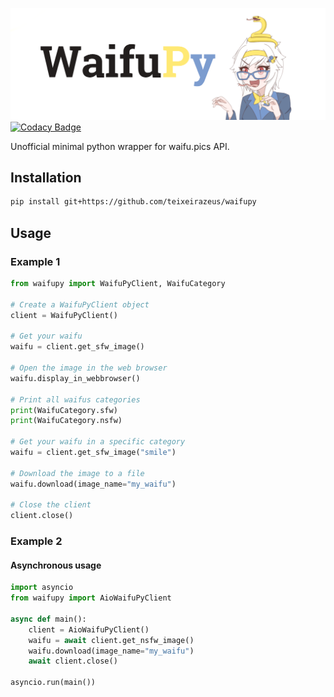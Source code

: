 ![banner](https://raw.githubusercontent.com/teixeirazeus/waifupy/master/images/waifupy_header.png)  
[![Codacy Badge](https://app.codacy.com/project/badge/Grade/ecb1a0c929044119bfc32a5e987a095a)](https://www.codacy.com/gh/teixeirazeus/waifupy/dashboard?utm_source=github.com&amp;utm_medium=referral&amp;utm_content=teixeirazeus/waifupy&amp;utm_campaign=Badge_Grade)

Unofficial minimal python wrapper for waifu.pics API.

## Installation

```bash
pip install git+https://github.com/teixeirazeus/waifupy
```

## Usage
### Example 1

```python
from waifupy import WaifuPyClient, WaifuCategory

# Create a WaifuPyClient object
client = WaifuPyClient()

# Get your waifu
waifu = client.get_sfw_image()

# Open the image in the web browser
waifu.display_in_webbrowser()

# Print all waifus categories
print(WaifuCategory.sfw)
print(WaifuCategory.nsfw)

# Get your waifu in a specific category
waifu = client.get_sfw_image("smile")

# Download the image to a file
waifu.download(image_name="my_waifu")

# Close the client
client.close()
```

### Example 2
#### Asynchronous usage

```python
import asyncio
from waifupy import AioWaifuPyClient

async def main():
    client = AioWaifuPyClient()
    waifu = await client.get_nsfw_image()
    waifu.download(image_name="my_waifu")
    await client.close()

asyncio.run(main())
```
